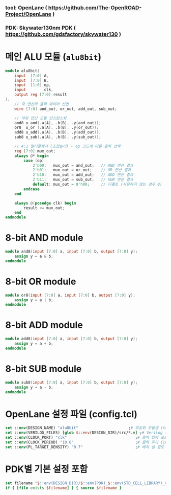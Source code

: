 ### tool: OpenLane ( https://github.com/The-OpenROAD-Project/OpenLane )
### PDK: Skywater130nm PDK ( https://github.com/gdsfactory/skywater130 )



# 메인 ALU 모듈 (`alu8bit`)

```verilog
module alu8bit(
    input  [7:0] A,
    input  [7:0] B,
    input  [1:0] op,
    input        clk,
    output reg [7:0] result
);
    // 각 연산의 출력 와이어 선언
    wire [7:0] and_out, or_out, add_out, sub_out;

    // 하위 연산 모듈 인스턴스화
    and8 u_and(.a(A), .b(B), .y(and_out));
    or8  u_or (.a(A), .b(B), .y(or_out));
    add8 u_add(.a(A), .b(B), .y(add_out));
    sub8 u_sub(.a(A), .b(B), .y(sub_out));

    // 4:1 멀티플렉서 (조합논리) - op 코드에 따른 출력 선택
    reg [7:0] mux_out;
    always @* begin
        case (op)
            2'b00:   mux_out = and_out;   // AND 연산 결과
            2'b01:   mux_out = or_out;    // OR 연산 결과
            2'b10:   mux_out = add_out;   // ADD 연산 결과
            2'b11:   mux_out = sub_out;   // SUB 연산 결과
            default: mux_out = 8'h00;     // 디폴트 (사용하지 않는 경우 0)
        endcase
    end

    always @(posedge clk) begin
        result <= mux_out;
    end
endmodule

```

# 8-bit AND module

```verilog
module and8(input [7:0] a, input [7:0] b, output [7:0] y);
    assign y = a & b;
endmodule

```

# 8-bit OR module

```verilog
module or8(input [7:0] a, input [7:0] b, output [7:0] y);
    assign y = a | b;
endmodule
```

# 8-bit ADD module

```verilog
module add8(input [7:0] a, input [7:0] b, output [7:0] y);
    assign y = a + b;
endmodule
```


# 8-bit SUB module

```verilog
module sub8(input [7:0] a, input [7:0] b, output [7:0] y);
    assign y = a - b;
endmodule
```



# OpenLane 설정 파일 (config.tcl)

```tcl
set ::env(DESIGN_NAME) "alu8bit"                      ;# 최상위 모듈명 (top module)
set ::env(VERILOG_FILES) [glob $::env(DESIGN_DIR)/src/*.v] ;# Verilog 소스 파일 경로들
set ::env(CLOCK_PORT) "clk"                              ;# 클럭 입력 포트 이름
set ::env(CLOCK_PERIOD) "10.0"                           ;# 클럭 주기 (10ns = 100MHz)
set ::env(PL_TARGET_DENSITY) "0.7"                       ;# 배치 셀 밀도
```

# PDK별 기본 설정 포함

```tcl
set filename "$::env(DESIGN_DIR)/$::env(PDK)_$::env(STD_CELL_LIBRARY)_config.tcl"
if { [file exists $filename] } { source $filename }
```
